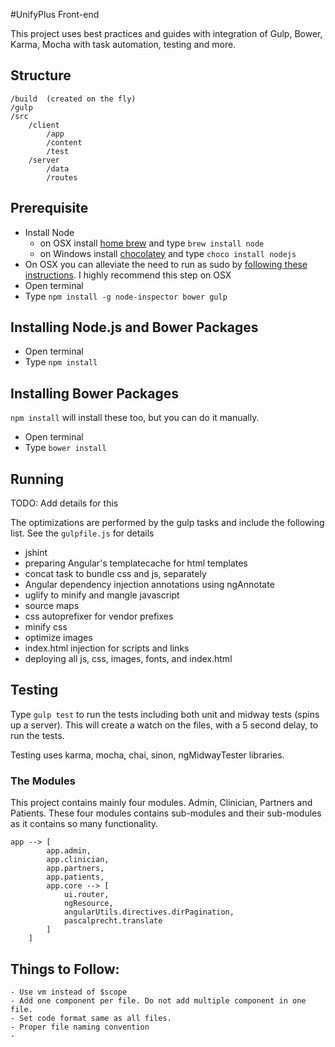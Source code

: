 
#UnifyPlus Front-end

This project uses best practices and guides with integration of Gulp, Bower, Karma, Mocha with task automation, testing and more.

## Structure
    /build  (created on the fly)
    /gulp
    /src
        /client
            /app
            /content
            /test
        /server
            /data
            /routes

## Prerequisite

- Install Node
    - on OSX install [home brew](http://brew.sh/) and type `brew install node`
    - on Windows install [chocolatey](https://chocolatey.org/) and type `choco install nodejs`
- On OSX you can alleviate the need to run as sudo by [following these instructions](https://github.com/sindresorhus/guides/blob/master/npm-global-without-sudo.md). I highly recommend this step on OSX
- Open terminal
- Type `npm install -g node-inspector bower gulp`

## Installing Node.js and Bower Packages
- Open terminal
- Type `npm install`

## Installing Bower Packages
`npm install` will install these too, but you can do it manually.
- Open terminal
- Type `bower install`

## Running
TODO: Add details for this

The optimizations are performed by the gulp tasks and include the following list. See the `gulpfile.js` for details

- jshint
- preparing Angular's templatecache for html templates
- concat task to bundle css and js, separately
- Angular dependency injection annotations using ngAnnotate
- uglify to minify and mangle javascript
- source maps
- css autoprefixer for vendor prefixes
- minify css
- optimize images
- index.html injection for scripts and links
- deploying all js, css, images, fonts, and index.html

## Testing
Type `gulp test` to run the tests including both unit and midway tests (spins up a server). This will create a watch on the files, with a 5 second delay, to run the tests.

Testing uses karma, mocha, chai, sinon, ngMidwayTester libraries.

### The Modules
This project contains mainly four modules. Admin, Clinician, Partners and Patients. These four modules contains sub-modules and their sub-modules as it contains so many functionality.

```
app --> [
        app.admin,
        app.clinician,
        app.partners,
        app.patients,
        app.core --> [
            ui.router,
            ngResource,
            angularUtils.directives.dirPagination,
            pascalprecht.translate
        ]
    ]
```

## Things to Follow:
    - Use vm instead of $scope
    - Add one component per file. Do not add multiple component in one file.
    - Set code format same as all files.
    - Proper file naming convention
    - 
